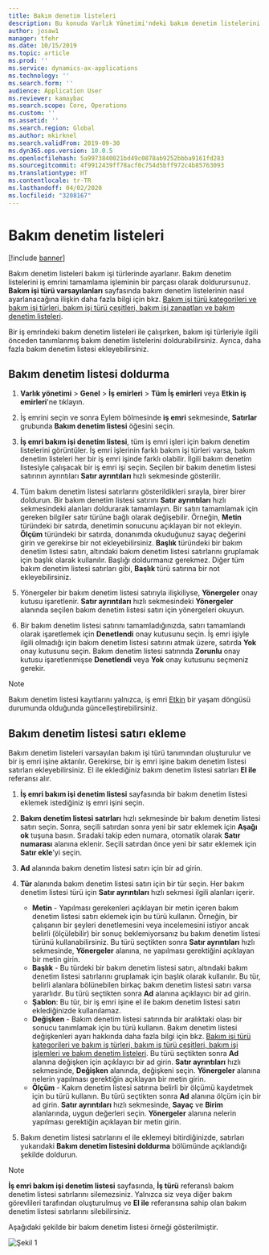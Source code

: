 ```yaml
---
title: Bakım denetim listeleri
description: Bu konuda Varlık Yönetimi'ndeki bakım denetim listelerini açıklar.
author: josaw1
manager: tfehr
ms.date: 10/15/2019
ms.topic: article
ms.prod: ''
ms.service: dynamics-ax-applications
ms.technology: ''
ms.search.form: ''
audience: Application User
ms.reviewer: kamaybac
ms.search.scope: Core, Operations
ms.custom: ''
ms.assetid: ''
ms.search.region: Global
ms.author: mkirknel
ms.search.validFrom: 2019-09-30
ms.dyn365.ops.version: 10.0.5
ms.openlocfilehash: 5a9973840021bd49c0878ab9252bbba9161fd283
ms.sourcegitcommit: 4f9912439ff78acf0c754d5bff972c4b85763093
ms.translationtype: HT
ms.contentlocale: tr-TR
ms.lasthandoff: 04/02/2020
ms.locfileid: "3208167"
---
```

# <a name="maintenance-checklists"></a>Bakım denetim listeleri

[!include [banner](../../includes/banner.md)]



Bakım denetim listeleri bakım işi türlerinde ayarlanır. Bakım denetim listelerini iş emrini tamamlama işleminin bir parçası olarak doldurursunuz. **Bakım işi türü varsayılanları** sayfasında bakım denetim listelerinin nasıl ayarlanacağına ilişkin daha fazla bilgi için bkz. [Bakım işi türü kategorileri ve bakım işi türleri, bakım işi türü çeşitleri, bakım işi zanaatları ve bakım denetim listeleri](../setup-for-work-orders/job-groups-and-job-types-variants-trades-and-checklists.md).

Bir iş emrindeki bakım denetim listeleri ile çalışırken, bakım işi türleriyle ilgili önceden tanımlanmış bakım denetim listelerini doldurabilirsiniz. Ayrıca, daha fazla bakım denetim listesi ekleyebilirsiniz.


## <a name="fill-in-a-maintenance-checklist"></a>Bakım denetim listesi doldurma

1. **Varlık yönetimi** > **Genel** > **İş emirleri** > **Tüm İş emirleri** veya **Etkin iş emirleri**'ne tıklayın.

2. İş emrini seçin ve sonra Eylem bölmesinde **iş emri** sekmesinde, **Satırlar** grubunda **Bakım denetim listesi** öğesini seçin.

3. **İş emri bakım işi denetim listesi**, tüm iş emri işleri için bakım denetim listelerini görüntüler. İş emri işlerinin farklı bakım işi türleri varsa, bakım denetim listeleri her bir iş emri işinde farklı olabilir. İlgili bakım denetim listesiyle çalışacak bir iş emri işi seçin. Seçilen bir bakım denetim listesi satırının ayrıntıları **Satır ayrıntıları** hızlı sekmesinde gösterilir.

4. Tüm bakım denetim listesi satırlarını gösterildikleri sırayla, birer birer doldurun. Bir bakım denetim listesi satırını **Satır ayrıntıları** hızlı sekmesindeki alanları doldurarak tamamlayın. Bir satırı tamamlamak için gereken bilgiler satır türüne bağlı olarak değişebilir. Örneğin, **Metin** türündeki bir satırda, denetimin sonucunu açıklayan bir not ekleyin. **Ölçüm** türündeki bir satırda, donanımda okuduğunuz sayaç değerini girin ve gerekirse bir not ekleyebilirsiniz. **Başlık** türündeki bir bakım denetim listesi satırı, altındaki bakım denetim listesi satırlarını gruplamak için başlık olarak kullanılır. Başlığı doldurmanız gerekmez. Diğer tüm bakım denetim listesi satırları gibi, **Başlık** türü satırına bir not ekleyebilirsiniz.

5. Yönergeler bir bakım denetim listesi satırıyla ilişkiliyse, **Yönergeler** onay kutusu işaretlenir. **Satır ayrıntıları** hızlı sekmesindeki **Yönergeler** alanında seçilen bakım denetim listesi satırı için yönergeleri okuyun.

6. Bir bakım denetim listesi satırını tamamladığınızda, satırı tamamlandı olarak işaretlemek için **Denetlendi** onay kutusunu seçin. İş emri işiyle ilgili olmadığı için bakım denetim listesi satırını atmak üzere, satırda **Yok** onay kutusunu seçin. Bakım denetim listesi satırında **Zorunlu** onay kutusu işaretlenmişse **Denetlendi** veya **Yok** onay kutusunu seçmeniz gerekir.

>[!NOTE]
>Bakım denetim listesi kayıtlarını yalnızca, iş emri [Etkin](../setup-for-work-orders/work-order-lifecycle-states.md) bir yaşam döngüsü durumunda olduğunda güncelleştirebilirsiniz.  


## <a name="add-a-maintenance-checklist-line"></a>Bakım denetim listesi satırı ekleme

Bakım denetim listeleri varsayılan bakım işi türü tanımından oluşturulur ve bir iş emri işine aktarılır. Gerekirse, bir iş emri işine bakım denetim listesi satırları ekleyebilirsiniz. El ile eklediğiniz bakım denetim listesi satırları **El ile** referansı alır.

1. **İş emri bakım işi denetim listesi** sayfasında bir bakım denetim listesi eklemek istediğiniz iş emri işini seçin.

2. **Bakım denetim listesi satırları** hızlı sekmesinde bir bakım denetim listesi satırı seçin. Sonra, seçili satırdan sonra yeni bir satır eklemek için **Aşağı ok** tuşuna basın. Sıradaki takip eden numara, otomatik olarak **Satır numarası** alanına eklenir. Seçili satırdan önce yeni bir satır eklemek için **Satır ekle**'yi seçin. 

3. **Ad** alanında bakım denetim listesi satırı için bir ad girin.

4. **Tür** alanında bakım denetim listesi satırı için bir tür seçin. Her bakım denetim listesi türü için **Satır ayrıntıları** hızlı sekmesi ilgili alanları içerir.
    - **Metin** - Yapılması gerekenleri açıklayan bir metin içeren bakım denetim listesi satırı eklemek için bu türü kullanın. Örneğin, bir çalışanın bir şeyleri denetlemesini veya incelemesini istiyor ancak belirli (ölçülebilir) bir sonuç beklemiyorsanız bu bakım denetim listesi türünü kullanabilirsiniz. Bu türü seçtikten sonra **Satır ayrıntıları** hızlı sekmesinde, **Yönergeler** alanına, ne yapılması gerektiğini açıklayan bir metin girin.
    - **Başlık** - Bu türdeki bir bakım denetim listesi satırı, altındaki bakım denetim listesi satırlarını gruplamak için başlık olarak kullanılır. Bu tür, belirli alanlara bölünebilen birkaç bakım denetim listesi satırı varsa yararlıdır. Bu türü seçtikten sonra **Ad** alanına açıklayıcı bir ad girin.
    - **Şablon**: Bu tür, bir iş emri işine el ile bakım denetim listesi satırı eklediğinizde kullanılamaz.  
    - **Değişken** - Bakım denetim listesi satırında bir aralıktaki olası bir sonucu tanımlamak için bu türü kullanın. Bakım denetim listesi değişkenleri ayarı hakkında daha fazla bilgi için bkz. [Bakım işi türü kategorileri ve bakım iş türleri, bakım iş türü çeşitleri, bakım işi işlemleri ve bakım denetim listeleri](../setup-for-work-orders/job-groups-and-job-types-variants-trades-and-checklists.md). Bu türü seçtikten sonra **Ad** alanına değişken için açıklayıcı bir ad girin. **Satır ayrıntıları** hızlı sekmesinde, **Değişken** alanında, değişkeni seçin. **Yönergeler** alanına nelerin yapılması gerektiğin açıklayan bir metin girin.
    - **Ölçüm** - Kakım denetim listesi satırına belirli bir ölçümü kaydetmek için bu türü kullanın. Bu türü seçtikten sonra **Ad** alanına ölçüm için bir ad girin. **Satır ayrıntıları** hızlı sekmesinde, **Sayaç** ve **Birim** alanlarında, uygun değerleri seçin. **Yönergeler** alanına nelerin yapılması gerektiğin açıklayan bir metin girin.

5. Bakım denetim listesi satırlarını el ile eklemeyi bitirdiğinizde, satırları yukarıdaki **Bakım denetim listesini doldurma** bölümünde açıklandığı şekilde doldurun.

>[!NOTE]
>**İş emri bakım işi denetim listesi** sayfasında, **İş türü** referanslı bakım denetim listesi satırlarını silemezsiniz. Yalnızca siz veya diğer bakım görevlileri tarafından oluşturulmuş ve **El ile** referansına sahip olan bakım denetim listesi satırlarını silebilirsiniz.

Aşağıdaki şekilde bir bakım denetim listesi örneği gösterilmiştir.

![Şekil 1](media/14-work-orders.png)


